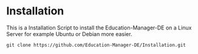 # Installation
This is a Installation Script to install the Education-Manager-DE on a Linux Server for example Ubuntu or Debian more easier.

`git clone https://github.com/Education-Manager-DE/Installation.git`
